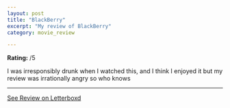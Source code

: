```yaml
---
layout: post
title: "BlackBerry"
excerpt: "My review of BlackBerry"
category: movie_review

---
```


**Rating:** /5

I was irresponsibly drunk when I watched this, and I think I enjoyed it but my review was irrationally angry so who knows

<hr>

[See Review on Letterboxd](https://boxd.it/4rPydl)
